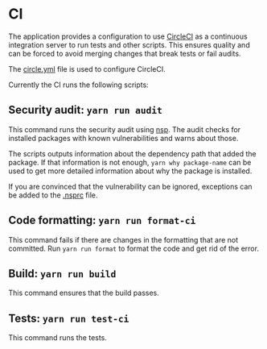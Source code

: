 # CI

The application provides a configuration to use [CircleCI](https://circleci.com/) as a continuous
integration server to run tests and other scripts. This ensures quality and can be forced to avoid
merging changes that break tests or fail audits.

The [circle.yml](../circle.yml) file is used to configure CircleCI.

Currently the CI runs the following scripts:

## Security audit: `yarn run audit`

This command runs the security audit using [nsp](https://www.npmjs.com/package/nsp). The audit
checks for installed packages with known vulnerabilities and warns about those.

The scripts outputs information about the dependency path that added the package. If that
information is not enough, `yarn why package-name` can be used to get more detailed information
about why the package is installed.

If you are convinced that the vulnerability can be ignored, exceptions can be added to the
[.nsprc](../.nsprc) file.

## Code formatting: `yarn run format-ci`

This command fails if there are changes in the formatting that are not committed. Run
`yarn run format` to format the code and get rid of the error.

## Build: `yarn run build`

This command ensures that the build passes.

## Tests: `yarn run test-ci`

This command runs the tests.
